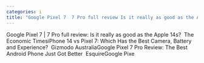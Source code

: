 ```yaml
---
categories: i
title: "Google Pixel 7  7 Pro full review Is it really as good as the Apple 14s  The Economic Times"
---
```

Google Pixel 7 | 7 Pro full review: Is it really as good as the Apple 14s?&nbsp;&nbsp;The Economic TimesiPhone 14 vs Pixel 7: Which Has the Best Camera, Battery and Experience?&nbsp;&nbsp;Gizmodo AustraliaGoogle Pixel 7 Pro Review: The Best Android Phone Just Got Better&nbsp;&nbsp;EsquireGoogle Pixe